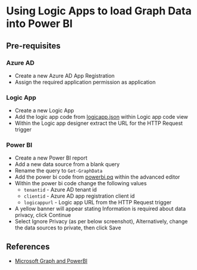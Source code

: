 # Using Logic Apps to load Graph Data into Power BI
## Pre-requisites
### Azure AD
- Create a new Azure AD App Registration
- Assign the required application permission as application

### Logic App
- Create a new Logic App
- Add the logic app code from [logicapp.json](logicapp.json) within Logic app code view
- Within the Logic app designer extract the URL for the HTTP Request trigger

### Power BI
- Create a new Power BI report
- Add a new data source from a blank query
- Rename the query to `Get-GraphData`
- Add the power bi code from [powerbi.pq](powerbi.pq) within the advanced editor
- Within the power bi code change the following values
  - `tenantid` - Azure AD tenant id
  - `clientid` - Azure AD app registration client id
  - `logicappurl` - Logic app URL from the HTTP Request trigger
- A yellow banner will appear stating Information is required about data privacy, click Continue
- Select Ignore Privacy (as per below screenshot), Alternatively, change the data sources to private, then click Save

## References
- [Microsoft Graph and PowerBI](https://euc365.com/microsoft-graph-and-powerbi/)
